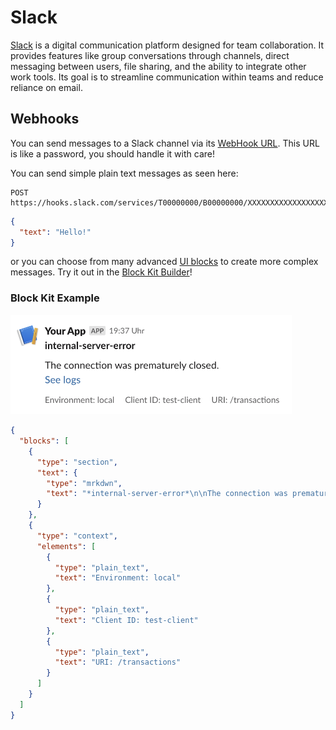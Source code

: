 # Slack

[Slack](https://slack.com/) is a digital communication platform designed for team collaboration. It provides features
like group conversations through channels, direct messaging between users, file sharing, and the ability to integrate
other work tools. Its goal is to streamline communication within teams and reduce reliance on email.

## Webhooks

You can send messages to a Slack channel via its [WebHook URL](https://api.slack.com/messaging/webhooks).
This URL is like a password, you should handle it with care!

You can send simple plain text messages as seen here:

```http
POST https://hooks.slack.com/services/T00000000/B00000000/XXXXXXXXXXXXXXXXXXXXXXXX
```

```json
{
  "text": "Hello!"
}
```

or you can choose from many advanced [UI blocks](https://api.slack.com/block-kit/building) to create more complex
messages. Try it out in the [Block Kit Builder](https://app.slack.com/block-kit-builder)!

### Block Kit Example

<img src="./error-notification.png" width="450px" alt="Error Notification">

```json
{
  "blocks": [
    {
      "type": "section",
      "text": {
        "type": "mrkdwn",
        "text": "*internal-server-error*\n\nThe connection was prematurely closed.\n<https://logs.example.com/logs/1234567890|See logs>"
      }
    },
    {
      "type": "context",
      "elements": [
        {
          "type": "plain_text",
          "text": "Environment: local"
        },
        {
          "type": "plain_text",
          "text": "Client ID: test-client"
        },
        {
          "type": "plain_text",
          "text": "URI: /transactions"
        }
      ]
    }
  ]
}
```
